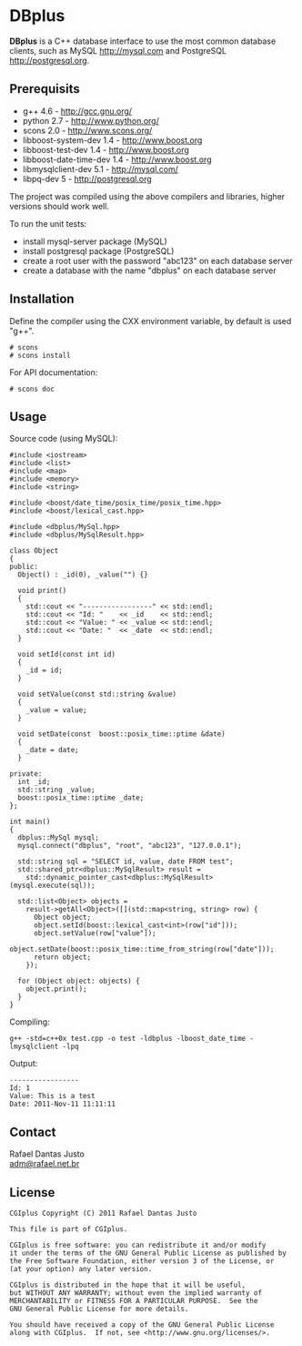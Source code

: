 DBplus
=======

**DBplus** is a C++ database interface to use the most common database
clients, such as MySQL <http://mysql.com> and PostgreSQL
<http://postgresql.org>.

Prerequisits
------------

  * g++ 4.6 - <http://gcc.gnu.org/>
  * python 2.7 - <http://www.python.org/>
  * scons 2.0 - <http://www.scons.org/>
  * libboost-system-dev 1.4 - <http://www.boost.org>
  * libboost-test-dev 1.4 - <http://www.boost.org>
  * libboost-date-time-dev 1.4 - <http://www.boost.org>
  * libmysqlclient-dev 5.1 - <http://mysql.com/>
  * libpq-dev 5 - <http://postgresql.org>

  The project was compiled using the above compilers and libraries,
  higher versions should work well.

  To run the unit tests:

  * install mysql-server package (MySQL)
  * install postgresql package (PostgreSQL)
  * create a root user with the password "abc123" on each database server
  * create a database with the name "dbplus" on each database server

Installation
------------

  Define the compiler using the CXX environment variable, by default
  is used "g++".

    # scons
    # scons install

  For API documentation:

    # scons doc

Usage
-----

  Source code (using MySQL):

    #include <iostream>
    #include <list>
    #include <map>
    #include <memory>
    #include <string>

    #include <boost/date_time/posix_time/posix_time.hpp>
    #include <boost/lexical_cast.hpp>

    #include <dbplus/MySql.hpp>
    #include <dbplus/MySqlResult.hpp>

    class Object
    {
    public:
      Object() : _id(0), _value("") {}

      void print()
      {
        std::cout << "-----------------" << std::endl;
        std::cout << "Id: "    << _id    << std::endl;
        std::cout << "Value: " << _value << std::endl;
        std::cout << "Date: "  << _date  << std::endl;
      }

      void setId(const int id)
      {
        _id = id;
      }

      void setValue(const std::string &value)
      {
        _value = value;
      }

      void setDate(const  boost::posix_time::ptime &date)
      {
        _date = date;
      }

    private:
      int _id;
      std::string _value;
      boost::posix_time::ptime _date;
    };

    int main()
    {
      dbplus::MySql mysql;
      mysql.connect("dbplus", "root", "abc123", "127.0.0.1");

      std::string sql = "SELECT id, value, date FROM test";
      std::shared_ptr<dbplus::MySqlResult> result = 
        std::dynamic_pointer_cast<dbplus::MySqlResult>(mysql.execute(sql));

      std::list<Object> objects = 
        result->getAll<Object>([](std::map<string, string> row) {
          Object object;
          object.setId(boost::lexical_cast<int>(row["id"]));
          object.setValue(row["value"]);
          object.setDate(boost::posix_time::time_from_string(row["date"]));
          return object;
        });

      for (Object object: objects) {
        object.print();
      }
    }

  Compiling:

    g++ -std=c++0x test.cpp -o test -ldbplus -lboost_date_time -lmysqlclient -lpq

  Output:

    -----------------
    Id: 1
    Value: This is a test
    Date: 2011-Nov-11 11:11:11

Contact
-------

  Rafael Dantas Justo  
  <adm@rafael.net.br>

License
-------

    CGIplus Copyright (C) 2011 Rafael Dantas Justo

    This file is part of CGIplus.

    CGIplus is free software: you can redistribute it and/or modify
    it under the terms of the GNU General Public License as published by
    the Free Software Foundation, either version 3 of the License, or
    (at your option) any later version.

    CGIplus is distributed in the hope that it will be useful,
    but WITHOUT ANY WARRANTY; without even the implied warranty of
    MERCHANTABILITY or FITNESS FOR A PARTICULAR PURPOSE.  See the
    GNU General Public License for more details.

    You should have received a copy of the GNU General Public License
    along with CGIplus.  If not, see <http://www.gnu.org/licenses/>.
